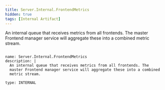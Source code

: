 ```yaml
---
title: Server.Internal.FrontendMetrics
hidden: true
tags: [Internal Artifact]
---
```


An internal queue that receives metrics from all frontends. The
master Frontend manager service will aggregate these into a combined
metric stream.


<pre><code class="language-yaml">
name: Server.Internal.FrontendMetrics
description: |
  An internal queue that receives metrics from all frontends. The
  master Frontend manager service will aggregate these into a combined
  metric stream.

type: INTERNAL

</code></pre>

